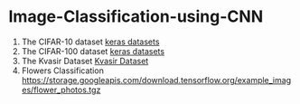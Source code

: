 # Image-Classification-using-CNN

1. The CIFAR-10 dataset [keras datasets](https://keras.io/api/datasets/cifar10/)
2. The CIFAR-100 dataset [keras datasets](https://keras.io/api/datasets/cifar100/)
3. The Kvasir Dataset [Kvasir Dataset](https://datasets.simula.no/kvasir/)
4. Flowers Classification https://storage.googleapis.com/download.tensorflow.org/example_images/flower_photos.tgz
